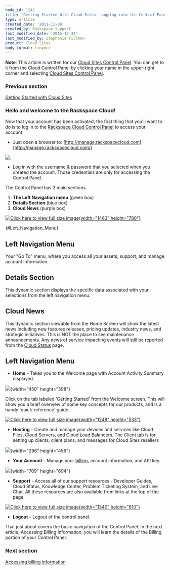 ```yaml
---
node_id: 1242
title: 'Getting Started With Cloud Sites, Logging into the Control Panel'
type: article
created_date: '2011-11-08'
created_by: Rackspace Support
last_modified_date: '2015-12-31'
last_modified_by: Stephanie Fillmon
product: Cloud Sites
body_format: tinymce
---
```


**Note**: This article is written for our [Cloud Sites Control
Panel](https://manage.rackspacecloud.com/). You can get to it from the
Cloud Control Panel by clicking your name in the upper-right corner and
selecting [Cloud Sites Control
Panel](https://manage.rackspacecloud.com/).

### Previous section

[Getting Started with Cloud
Sites](/howto/cloud-sites)



### Hello and welcome to the Rackspace Cloud!

Now that your account has been activated, the first thing that you'll
want to do is to log in to the [Rackspace Cloud Control
Panel](http://manage.rackspacecloud.com/) to access your account.

-   Just open a browser to:
     [http://manage.rackspacecloud.com](http://manage.rackspacecloud.com/)

![](http://c739518.r18.cf2.rackcdn.com/login2.png)

-   Log in with the username & password that you selected when you
    created the account.  Those credentials are only for accessing the
    Control Panel.

The Control Panel has 3 main sections

1.  **The Left Navigation menu** (<span>green box</span>)
2.  **Details Section** (<span>blue box</span>)
3.  **Cloud News** (<span>purple box</span>)

[![Click here to view full size
image](http://c739518.r18.cf2.rackcdn.com/CP3Colors2.png "Click here to view full size image"){width="1463"
height="780"}](http://c739518.r18.cf2.rackcdn.com/CP3Colors2.png)

[](){#Left_Navigation_Menu}

<span class="mw-headline">Left Navigation Menu</span>
-----------------------------------------------------

Your "Go To" menu, where you access all your assets, support, and manage
account information.

<span class="mw-headline">Details Section</span>
------------------------------------------------

This dynamic section displays the specific data associated with your
selections from the left navigation menu.

Cloud News
----------

This dynamic section viewable from the Home Screen will show the latest
news including new features releases, pricing updates, industry news,
and strategic initiatives. This is NOT the place to see maintenance
announcements.  Any news of service impacting events will still be
reported from the [Cloud
Status](http://status.rackspacecloud.com/) page.

<span class="mw-headline">Left Navigation Menu</span>
-----------------------------------------------------

-   **Home** - Takes you to the Welcome page with Account Activity
    Summary displayed.

![](http://c739518.r18.cf2.rackcdn.com/gettingstartedhighlight.png){width="450"
height="398"}

Click on the tab labeled 'Getting Started' from the Welcome screen.
 This will show you a brief overview of some key concepts for our
products, and is a handy 'quick-reference' guide.

[![Click here to view full size
image](http://c806394.r94.cf2.rackcdn.com/gettingstarted.png "Click here to view full size image"){width="1248"
height="533"}](http://c806394.r94.cf2.rackcdn.com/gettingstarted.png)

-   **Hosting** - Create and manage your devices and services like Cloud
    Files, Cloud Servers, and Cloud Load Balancers.  The Client tab is
    for setting up clients, client plans, and messages for Cloud Sites
    resellers

![](http://c806394.r94.cf2.rackcdn.com/hosting.png){width="296"
height="456"}

-   **Your Account** - Manage
    your [billing](/howto/billing-services-overview),
    account information, and API key.

![](http://c739518.r18.cf2.rackcdn.com/YourAccount.png){width="709"
height="694"}

-   **Support** - Access all of our support resources - Developer
    Guides, Cloud Status, Knowledge Center, Problem Ticketing System,
    and Live Chat.  All these resources are also available from links at
    the top of the page.

[![Click here to view full size
image](http://c739518.r18.cf2.rackcdn.com/Support.png "Click here to view full size image"){width="1340"
height="610"}](http://c739518.r18.cf2.rackcdn.com/Support.png)

-   **Logout** - Logout of the control panel.

That just about covers the basic navigation of the Control Panel.  In
the next article, Accessing Billing Information, you will learn the
details of the Billing portion of your Control Panel.

### Next section

[Accessing billing
information](/howto/getting-started-with-cloud-sites-accessing-billing-information)

